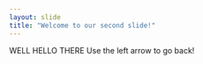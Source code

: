```yaml
---
layout: slide
title: "Welcome to our second slide!"
---
```

WELL HELLO THERE
Use the left arrow to go back!
